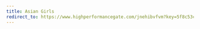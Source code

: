 ```yaml
---
title: Asian Girls
redirect_to: https://www.highperformancegate.com/jnehibvfvm?key=5f8c53c7e6c7cacecaa41b70eaf09a1c
---
```

